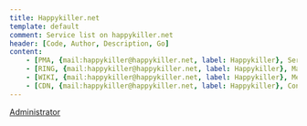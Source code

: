 ```yaml
---
title: Happykiller.net
template: default
comment: Service list on happykiller.net
header: [Code, Author, Description, Go]
content:
    - [PMA, {mail:happykiller@happykiller.net, label: Happykiller}, Server PhpMyAdmin, http://pma.happykiller.net]
    - [RING, {mail:happykiller@happykiller.net, label: Happykiller}, Management, http://ring.happykiller.net]
    - [WIKI, {mail:happykiller@happykiller.net, label: Happykiller}, MediaWiki, http://wiki.happykiller.net]
    - [CDN, {mail:happykiller@happykiller.net, label: Happykiller}, Content delivery network, http://cdn.happykiller.net]
---
```

[Administrator](mailto:administrator@happykiller.net)
